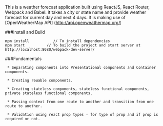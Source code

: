 
This is a weather forecast application built using ReactJS, React Router, Webpack and Babel. It takes a city or state name and provide weather forecast for current day and next 4 days. It is making use of [OpenWeatherMap API] (http://api.openweathermap.org/)

###Install and Build

```
npm install           // To install dependencies
npm start          // To build the project and start server at http://localhost:8080/webpack-dev-server/
```

###Fundamentals

     * Separating components into Presentational components and Container components.

     * Creating reuable components.

     * Creating stateless components, stateless functional components, private stateless functional components.

     * Passing context from one route to another and transition from one route to another.

     * Validation using react prop types - for type of prop and if prop is required or not.
